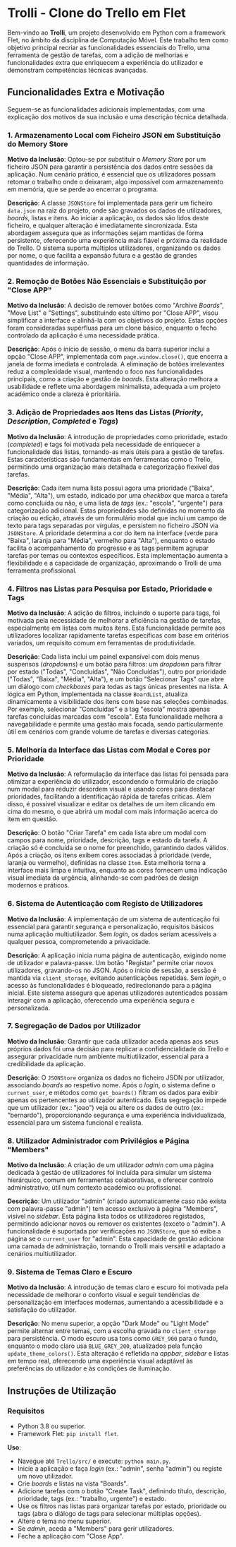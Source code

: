 # Trolli - Clone do Trello em Flet

Bem-vindo ao **Trolli**, um projeto desenvolvido em Python com a framework Flet, no âmbito da disciplina de Computação Móvel. Este trabalho tem como objetivo principal recriar as funcionalidades essenciais do Trello, uma ferramenta de gestão de tarefas, com a adição de melhorias e funcionalidades extra que enriquecem a experiência do utilizador e demonstram competências técnicas avançadas.

## Funcionalidades Extra e Motivação

Seguem-se as funcionalidades adicionais implementadas, com uma explicação dos motivos da sua inclusão e uma descrição técnica detalhada.

### 1. Armazenamento Local com Ficheiro JSON em Substituição do Memory Store

**Motivo da Inclusão**: Optou-se por substituir o *Memory Store* por um ficheiro JSON para garantir a persistência dos dados entre sessões da aplicação. Num cenário prático, é essencial que os utilizadores possam retomar o trabalho onde o deixaram, algo impossível com armazenamento em memória, que se perde ao encerrar o programa.

**Descrição**: A classe `JSONStore` foi implementada para gerir um ficheiro `data.json` na raiz do projeto, onde são gravados os dados de utilizadores, *boards*, listas e itens. Ao iniciar a aplicação, os dados são lidos deste ficheiro, e qualquer alteração é imediatamente sincronizada. Esta abordagem assegura que as informações sejam mantidas de forma persistente, oferecendo uma experiência mais fiável e próxima da realidade do Trello. O sistema suporta múltiplos utilizadores, organizando os dados por nome, o que facilita a expansão futura e a gestão de grandes quantidades de informação.

### 2. Remoção de Botões Não Essenciais e Substituição por "Close APP"

**Motivo da Inclusão**: A decisão de remover botões como "Archive *Boards*", "Move List" e "Settings", substituindo este último por "Close APP", visou simplificar a interface e alinhá-la com os objetivos do projeto. Estas opções foram consideradas supérfluas para um clone básico, enquanto o fecho controlado da aplicação é uma necessidade prática.

**Descrição**: Após o início de sessão, o menu da barra superior inclui a opção "Close APP", implementada com `page.window.close()`, que encerra a janela de forma imediata e controlada. A eliminação de botões irrelevantes reduz a complexidade visual, mantendo o foco nas funcionalidades principais, como a criação e gestão de *boards*. Esta alteração melhora a usabilidade e reflete uma abordagem minimalista, adequada a um projeto académico onde a clareza é prioritária.

### 3. Adição de Propriedades aos Itens das Listas (*Priority*, *Description*, *Completed* e *Tags*)

**Motivo da Inclusão**: A introdução de propriedades como prioridade, estado (*completed*) e tags foi motivada pela necessidade de enriquecer a funcionalidade das listas, tornando-as mais úteis para a gestão de tarefas. Estas características são fundamentais em ferramentas como o Trello, permitindo uma organização mais detalhada e categorização flexível das tarefas.

**Descrição**: Cada item numa lista possui agora uma prioridade ("Baixa", "Média", "Alta"), um estado, indicado por uma *checkbox* que marca a tarefa como concluída ou não, e uma lista de *tags* (ex.: "escola", "urgente") para categorização adicional. Estas propriedades são definidas no momento da criação ou edição, através de um formulário modal que inclui um campo de texto para tags separadas por vírgulas, e persistem no ficheiro JSON via `JSONStore`. A prioridade determina a cor do item na interface (verde para "Baixa", laranja para "Média", vermelho para "Alta"), enquanto o estado facilita o acompanhamento do progresso e as tags permitem agrupar tarefas por temas ou contextos específicos. Esta implementação aumenta a flexibilidade e a capacidade de organização, aproximando o Trolli de uma ferramenta profissional.

### 4. Filtros nas Listas para Pesquisa por Estado, Prioridade e Tags

**Motivo da Inclusão**: A adição de filtros, incluindo o suporte para tags, foi motivada pela necessidade de melhorar a eficiência na gestão de tarefas, especialmente em listas com muitos itens. Esta funcionalidade permite aos utilizadores localizar rapidamente tarefas específicas com base em critérios variados, um requisito comum em ferramentas de produtividade.

**Descrição**: Cada lista inclui um painel expansível com dois menus suspensos (*dropdowns*) e um botão para filtros: um *dropdown* para filtrar por estado ("Todas", "Concluídas", "Não Concluídas"), outro por prioridade ("Todas", "Baixa", "Média", "Alta"), e um botão "Selecionar Tags" que abre um diálogo com *checkboxes* para todas as tags únicas presentes na lista. A lógica em Python, implementada na classe `BoardList`, atualiza dinamicamente a visibilidade dos itens com base nas seleções combinadas. Por exemplo, selecionar "Concluídas" e a tag "escola" mostra apenas tarefas concluídas marcadas com "escola". Esta funcionalidade melhora a navegabilidade e permite uma gestão mais focada, sendo particularmente útil em cenários com grande volume de tarefas e diversas categorias.

### 5. Melhoria da Interface das Listas com Modal e Cores por Prioridade

**Motivo da Inclusão**: A reformulação da interface das listas foi pensada para otimizar a experiência do utilizador, escondendo o formulário de criação num modal para reduzir desordem visual e usando cores para destacar prioridades, facilitando a identificação rápida de tarefas críticas. Além disso, é possível visualizar e editar os detalhes de um item clicando em cima do mesmo, o que abrirá um modal com mais informação acerca do item em questão.

**Descrição**: O botão "Criar Tarefa" em cada lista abre um modal com campos para nome, prioridade, descrição, tags e estado da tarefa. A criação só é concluída se o nome for preenchido, garantindo dados válidos. Após a criação, os itens exibem cores associadas à prioridade (verde, laranja ou vermelho), definidas na classe `Item`. Esta melhoria torna a interface mais limpa e intuitiva, enquanto as cores fornecem uma indicação visual imediata da urgência, alinhando-se com padrões de design modernos e práticos.

### 6. Sistema de Autenticação com Registo de Utilizadores

**Motivo da Inclusão**: A implementação de um sistema de autenticação foi essencial para garantir segurança e personalização, requisitos básicos numa aplicação multiutilizador. Sem *login*, os dados seriam acessíveis a qualquer pessoa, comprometendo a privacidade.

**Descrição**: A aplicação inicia numa página de autenticação, exigindo nome de utilizador e palavra-passe. Um botão "Registar" permite criar novos utilizadores, gravando-os no JSON. Após o início de sessão, a sessão é mantida via `client_storage`, evitando autenticações repetidas. Sem *login*, o acesso às funcionalidades é bloqueado, redirecionando para a página inicial. Este sistema assegura que apenas utilizadores autenticados possam interagir com a aplicação, oferecendo uma experiência segura e personalizada.

### 7. Segregação de Dados por Utilizador

**Motivo da Inclusão**: Garantir que cada utilizador aceda apenas aos seus próprios dados foi uma decisão para replicar a confidencialidade do Trello e assegurar privacidade num ambiente multiutilizador, essencial para a credibilidade da aplicação.

**Descrição**: O `JSONStore` organiza os dados no ficheiro JSON por utilizador, associando *boards* ao respetivo nome. Após o *login*, o sistema define o `current_user`, e métodos como `get_boards()` filtram os dados para exibir apenas os pertencentes ao utilizador autenticado. Esta segregação impede que um utilizador (ex.: "joao") veja ou altere os dados de outro (ex.: "bernardo"), proporcionando segurança e uma experiência individualizada, essencial para um sistema funcional e realista.

### 8. Utilizador Administrador com Privilégios e Página "Members"

**Motivo da Inclusão**: A criação de um utilizador *admin* com uma página dedicada à gestão de utilizadores foi incluída para simular um sistema hierárquico, comum em ferramentas colaborativas, e oferecer controlo administrativo, útil num contexto académico ou profissional.

**Descrição**: Um utilizador "admin" (criado automaticamente caso não exista com palavra-passe "admin") tem acesso exclusivo à página "Members", visível no *sidebar*. Esta página lista todos os utilizadores registados, permitindo adicionar novos ou remover os existentes (exceto o "admin"). A funcionalidade é suportada por verificações no `JSONStore`, que só exibe a página se o `current_user` for "admin". Esta capacidade de gestão adiciona uma camada de administração, tornando o Trolli mais versátil e adaptado a cenários multiutilizador.

### 9. Sistema de Temas Claro e Escuro

**Motivo da Inclusão**: A introdução de temas claro e escuro foi motivada pela necessidade de melhorar o conforto visual e seguir tendências de personalização em interfaces modernas, aumentando a acessibilidade e a satisfação do utilizador.

**Descrição**: No menu superior, a opção "Dark Mode" ou "Light Mode" permite alternar entre temas, com a escolha gravada no `client_storage` para persistência. O modo escuro usa tons como `GREY_900` para o fundo, enquanto o modo claro usa `BLUE_GREY_200`, atualizados pela função `update_theme_colors()`. Esta alteração é refletida na *appbar*, *sidebar* e listas em tempo real, oferecendo uma experiência visual adaptável às preferências do utilizador e às condições de iluminação.

## Instruções de Utilização

### Requisitos
- Python 3.8 ou superior.
- Framework Flet: `pip install flet`.

**Uso**:
- Navegue até `Trello/src/` e execute: `python main.py`.
- Inicie a aplicação e faça *login* (ex.: "admin", senha "admin") ou registe um novo utilizador.
- Crie *boards* e listas na vista "Boards".
- Adicione tarefas com o botão "Create Task", definindo título, descrição, prioridade, tags (ex.: "trabalho, urgente") e estado.
- Use os filtros nas listas para organizar tarefas por estado, prioridade ou tags (abra o diálogo de tags para selecionar múltiplas opções).
- Altere o tema no menu superior.
- Se *admin*, aceda a "Members" para gerir utilizadores.
- Feche a aplicação com "Close App".